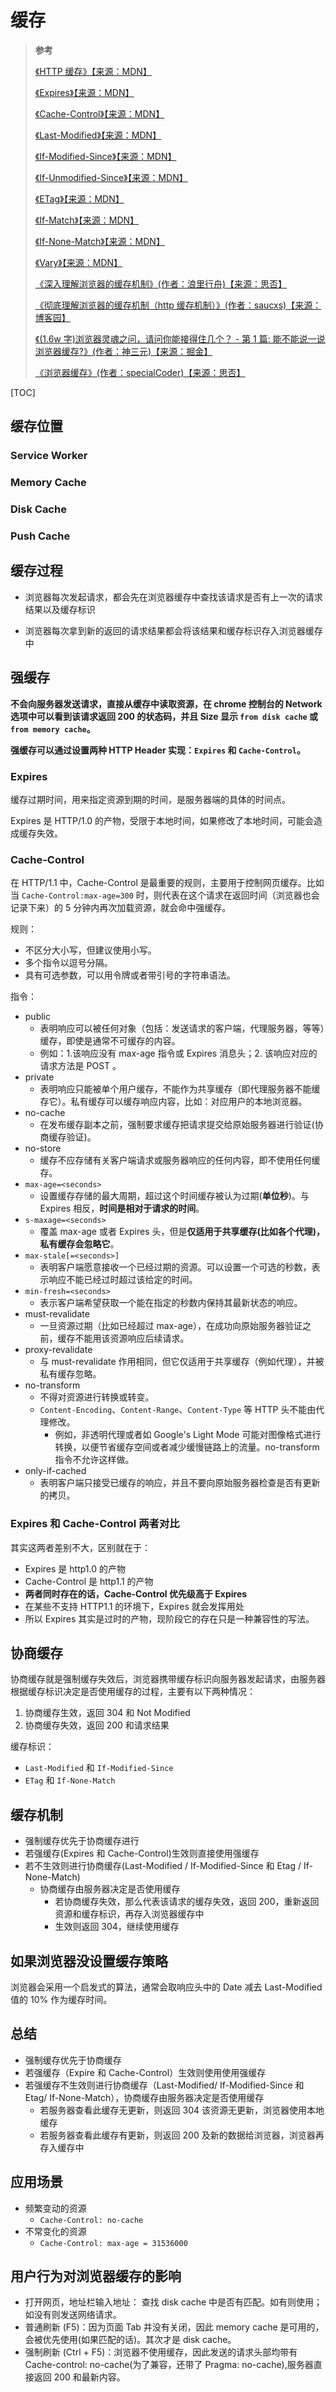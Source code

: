 # 缓存

> **参考**
>
> [《HTTP 缓存》【来源：MDN】](https://developer.mozilla.org/zh-CN/docs/Web/HTTP/Caching)
>
> [《Expires》【来源：MDN】](https://developer.mozilla.org/zh-CN/docs/Web/HTTP/Headers/Expires)
>
> [《Cache-Control》【来源：MDN】](https://developer.mozilla.org/zh-CN/docs/Web/HTTP/Headers/Cache-Control)
>
> [《Last-Modified》【来源：MDN】](https://developer.mozilla.org/zh-CN/docs/Web/HTTP/Headers/Last-Modified)
>
> [《If-Modified-Since》【来源：MDN】](https://developer.mozilla.org/zh-CN/docs/Web/HTTP/Headers/If-Modified-Since)
>
> [《If-Unmodified-Since》【来源：MDN】](https://developer.mozilla.org/zh-CN/docs/Web/HTTP/Headers/If-Unmodified-Since)
>
> [《ETag》【来源：MDN】](https://developer.mozilla.org/zh-CN/docs/Web/HTTP/Headers/ETag)
>
> [《If-Match》【来源：MDN】](https://developer.mozilla.org/zh-CN/docs/Web/HTTP/Headers/If-Match)
>
> [《If-None-Match》【来源：MDN】](https://developer.mozilla.org/zh-CN/docs/Web/HTTP/Headers/If-None-Match)
>
> [《Vary》【来源：MDN】](https://developer.mozilla.org/zh-CN/docs/Web/HTTP/Headers/Vary)
>
> [《深入理解浏览器的缓存机制》(作者：浪里行舟)【来源：思否】](https://www.jianshu.com/p/54cc04190252)
>
> [《彻底理解浏览器的缓存机制（http 缓存机制）》(作者：saucxs)【来源：博客园】](https://www.cnblogs.com/chengxs/p/10396066.html)
>
> [《(1.6w 字)浏览器灵魂之问，请问你能接得住几个？ - 第 1 篇: 能不能说一说浏览器缓存?》(作者：神三元)【来源：掘金】](https://juejin.cn/post/6844904021308735502#heading-0)
>
> [《浏览器缓存》(作者：specialCoder)【来源：思否】](https://segmentfault.com/a/1190000008377508)

[TOC]

## 缓存位置

### Service Worker

### Memory Cache

### Disk Cache

### Push Cache

## 缓存过程

- 浏览器每次发起请求，都会先在浏览器缓存中查找该请求是否有上一次的请求结果以及缓存标识

- 浏览器每次拿到新的返回的请求结果都会将该结果和缓存标识存入浏览器缓存中

## 强缓存

**不会向服务器发送请求，直接从缓存中读取资源，在 chrome 控制台的 Network 选项中可以看到该请求返回 200 的状态码，并且 Size 显示 `from disk cache` 或 `from memory cache`。**

**强缓存可以通过设置两种 HTTP Header 实现：`Expires` 和 `Cache-Control`。**

### Expires

缓存过期时间，用来指定资源到期的时间，是服务器端的具体的时间点。

Expires 是 HTTP/1.0 的产物，受限于本地时间，如果修改了本地时间，可能会造成缓存失效。

### Cache-Control

在 HTTP/1.1 中，Cache-Control 是最重要的规则，主要用于控制网页缓存。比如当 `Cache-Control:max-age=300` 时，则代表在这个请求在返回时间（浏览器也会记录下来）的 5 分钟内再次加载资源，就会命中强缓存。

规则：

- 不区分大小写，但建议使用小写。
- 多个指令以逗号分隔。
- 具有可选参数，可以用令牌或者带引号的字符串语法。

指令：

- public
  - 表明响应可以被任何对象（包括：发送请求的客户端，代理服务器，等等）缓存，即使是通常不可缓存的内容。
  - 例如：1.该响应没有 max-age 指令或 Expires 消息头；2. 该响应对应的请求方法是 POST 。
- private
  - 表明响应只能被单个用户缓存，不能作为共享缓存（即代理服务器不能缓存它）。私有缓存可以缓存响应内容，比如：对应用户的本地浏览器。
- no-cache
  - 在发布缓存副本之前，强制要求缓存把请求提交给原始服务器进行验证(协商缓存验证)。
- no-store
  - 缓存不应存储有关客户端请求或服务器响应的任何内容，即不使用任何缓存。
- `max-age=<seconds>`
  - 设置缓存存储的最大周期，超过这个时间缓存被认为过期(**单位秒**)。与 Expires 相反，**时间是相对于请求的时间**。
- `s-maxage=<seconds>`
  - 覆盖 max-age 或者 Expires 头，但是**仅适用于共享缓存(比如各个代理)，私有缓存会忽略它**。
- `max-stale[=<seconds>]`
  - 表明客户端愿意接收一个已经过期的资源。可以设置一个可选的秒数，表示响应不能已经过时超过该给定的时间。
- `min-fresh=<seconds>`
  - 表示客户端希望获取一个能在指定的秒数内保持其最新状态的响应。
- must-revalidate
  - 一旦资源过期（比如已经超过 max-age），在成功向原始服务器验证之前，缓存不能用该资源响应后续请求。
- proxy-revalidate
  - 与 must-revalidate 作用相同，但它仅适用于共享缓存（例如代理），并被私有缓存忽略。
- no-transform
  - 不得对资源进行转换或转变。
  - `Content-Encoding`、`Content-Range`、`Content-Type` 等 HTTP 头不能由代理修改。
    - 例如，非透明代理或者如 Google's Light Mode 可能对图像格式进行转换，以便节省缓存空间或者减少缓慢链路上的流量。no-transform 指令不允许这样做。
- only-if-cached
  - 表明客户端只接受已缓存的响应，并且不要向原始服务器检查是否有更新的拷贝。

### Expires 和 Cache-Control 两者对比

其实这两者差别不大，区别就在于：

- Expires 是 http1.0 的产物
- Cache-Control 是 http1.1 的产物
- **两者同时存在的话，Cache-Control 优先级高于 Expires**
- 在某些不支持 HTTP1.1 的环境下，Expires 就会发挥用处
- 所以 Expires 其实是过时的产物，现阶段它的存在只是一种兼容性的写法。

## 协商缓存

协商缓存就是强制缓存失效后，浏览器携带缓存标识向服务器发起请求，由服务器根据缓存标识决定是否使用缓存的过程，主要有以下两种情况：

1. 协商缓存生效，返回 304 和 Not Modified
2. 协商缓存失效，返回 200 和请求结果

缓存标识：

- `Last-Modified` 和 `If-Modified-Since`
- `ETag` 和 `If-None-Match`

## 缓存机制

- 强制缓存优先于协商缓存进行
- 若强缓存(Expires 和 Cache-Control)生效则直接使用强缓存
- 若不生效则进行协商缓存(Last-Modified / If-Modified-Since 和 Etag / If-None-Match)
  - 协商缓存由服务器决定是否使用缓存
    - 若协商缓存失效，那么代表该请求的缓存失效，返回 200，重新返回资源和缓存标识，再存入浏览器缓存中
    - 生效则返回 304，继续使用缓存

## 如果浏览器没设置缓存策略

浏览器会采用一个启发式的算法，通常会取响应头中的 Date 减去 Last-Modified 值的 10% 作为缓存时间。

## 总结

- 强制缓存优先于协商缓存
- 若强缓存（Expire 和 Cache-Control）生效则使用使用强缓存
- 若强缓存不生效则进行协商缓存（Last-Modified/ If-Modified-Since 和 Etag/ If-None-Match），协商缓存由服务器决定是否使用缓存
  - 若服务器查看此缓存无更新，则返回 304 该资源无更新，浏览器使用本地缓存
  - 若服务器查看此缓存有更新，则返回 200 及新的数据给浏览器，浏览器再存入缓存中

## 应用场景

- 频繁变动的资源
  - `Cache-Control: no-cache`
- 不常变化的资源
  - `Cache-Control: max-age = 31536000`

## 用户行为对浏览器缓存的影响

- 打开网页，地址栏输入地址： 查找 disk cache 中是否有匹配。如有则使用；如没有则发送网络请求。
- 普通刷新 (F5)：因为页面 Tab 并没有关闭，因此 memory cache 是可用的，会被优先使用(如果匹配的话)。其次才是 disk cache。
- 强制刷新 (Ctrl + F5)：浏览器不使用缓存，因此发送的请求头部均带有 Cache-control: no-cache(为了兼容，还带了 Pragma: no-cache),服务器直接返回 200 和最新内容。
